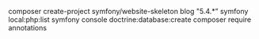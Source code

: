 composer create-project symfony/website-skeleton blog "5.4.*”
symfony local:php:list
symfony console doctrine:database:create
composer require annotations
